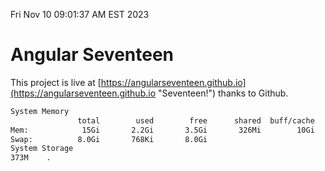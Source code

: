 Fri Nov 10 09:01:37 AM EST 2023

# Angular Seventeen


This project is live at [https://angularseventeen.github.io](https://angularseventeen.github.io "Seventeen!") thanks to Github.

```bash
System Memory
               total        used        free      shared  buff/cache   available
Mem:            15Gi       2.2Gi       3.5Gi       326Mi        10Gi        13Gi
Swap:          8.0Gi       768Ki       8.0Gi
System Storage
373M	.
```
```bash
